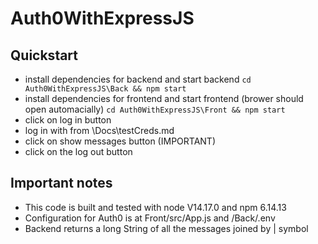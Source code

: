 # Auth0WithExpressJS
## Quickstart
* install dependencies for backend and start backend 
``cd Auth0WithExpressJS\Back && npm start``
* install dependencies for frontend and start frontend (brower should open automacially)
``cd Auth0WithExpressJS\Front && npm start`` 
* click on log in button
* log in with from \Docs\testCreds.md
* click on show messages button (IMPORTANT)
* click on the log out button

## Important notes
* This code is built and tested with node V14.17.0 and npm 6.14.13
* Configuration for Auth0 is at Front/src/App.js and /Back/.env
* Backend returns a long String of all the messages joined by | symbol
